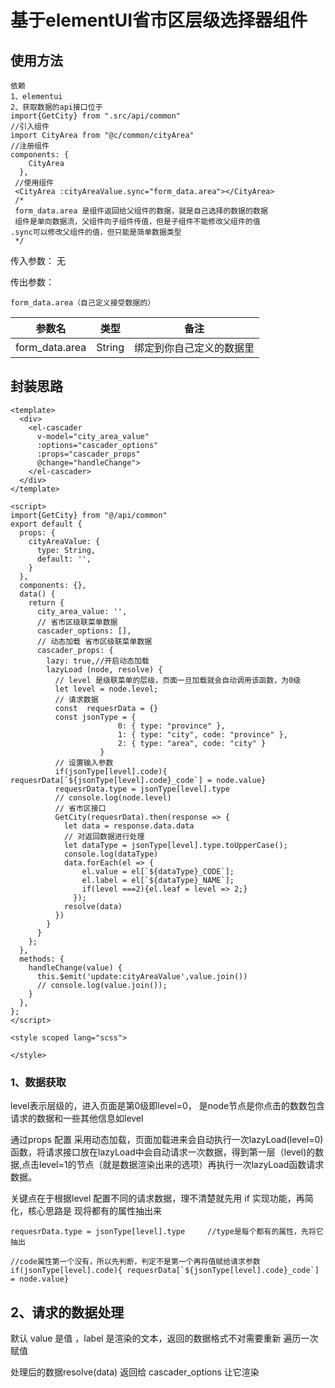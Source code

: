 # 基于elementUI省市区层级选择器组件

## 使用方法

```
依赖
1、elementui
2、获取数据的api接口位于
import{GetCity} from ".src/api/common"
//引入组件
import CityArea from "@c/common/cityArea"
//注册组件
components: {
    CityArea
  },
 //使用组件
 <CityArea :cityAreaValue.sync="form_data.area"></CityArea>
 /*
 form_data.area 是组件返回给父组件的数据，就是自己选择的数据的数据
 组件是单向数据流，父组件向子组件传值，但是子组件不能修改父组件的值 			.sync可以修改父组件的值，但只能是简单数据类型
 */
```

传入参数： 无

传出参数：

```
form_data.area（自己定义接受数据的）
```

| 参数名         | 类型   | 备注                     |
| -------------- | ------ | ------------------------ |
| form_data.area | String | 绑定到你自己定义的数据里 |

## 封装思路

```
<template>
  <div>
    <el-cascader
      v-model="city_area_value"
      :options="cascader_options"
      :props="cascader_props"
      @change="handleChange">
    </el-cascader>
  </div>
</template>

<script>
import{GetCity} from "@/api/common"
export default {
  props: {
    cityAreaValue: {
      type: String,
      default: '',
    }
  },
  components: {},
  data() {
    return {
      city_area_value: '',
      // 省市区级联菜单数据
      cascader_options: [],
      // 动态加载 省市区级联菜单数据
      cascader_props: {
        lazy: true,//开启动态加载
        lazyLoad (node, resolve) {
          // level 是级联菜单的层级，页面一旦加载就会自动调用该函数，为0级
          let level = node.level;
          // 请求数据
          const  requesrData = {}
          const jsonType = {
						0: { type: "province" },
						1: { type: "city", code: "province" },
						2: { type: "area", code: "city" }
					}
          // 设置输入参数
          if(jsonType[level].code){ requesrData[`${jsonType[level].code}_code`] = node.value}
          requesrData.type = jsonType[level].type
          // console.log(node.level)
          // 省市区接口
          GetCity(requesrData).then(response => {
            let data = response.data.data
            // 对返回数据进行处理
            let dataType = jsonType[level].type.toUpperCase();
            console.log(dataType)
            data.forEach(el => {
                el.value = el[`${dataType}_CODE`];
                el.label = el[`${dataType}_NAME`];
                if(level ===2){el.leaf = level => 2;}
              });
            resolve(data)
          })
        }
      }
    };
  },
  methods: {
    handleChange(value) {
      this.$emit('update:cityAreaValue',value.join())
      // console.log(value.join());
    }
  },
};
</script>

<style scoped lang="scss">

</style>
```

### 1、数据获取

level表示层级的，进入页面是第0级即level=0， 是node节点是你点击的数数包含请求的数据和一些其他信息如level

通过props 配置 采用动态加载，页面加载进来会自动执行一次lazyLoad(level=0)函数，将请求接口放在lazyLoad中会自动请求一次数据，得到第一层（level)的数据,点击level=1的节点（就是数据渲染出来的选项）再执行一次lazyLoad函数请求数据。

关键点在于根据level 配置不同的请求数据，理不清楚就先用  if  实现功能，再简化，核心思路是 现将都有的属性抽出来

```
requesrData.type = jsonType[level].type		//type是每个都有的属性，先将它抽出
```

```
//code属性第一个没有，所以先判断，判定不是第一个再将值赋给请求参数
if(jsonType[level].code){ requesrData[`${jsonType[level].code}_code`] = node.value}
```

## 2、请求的数据处理

默认 value 是值 ，label 是渲染的文本，返回的数据格式不对需要重新 遍历一次赋值

处理后的数据resolve(data) 返回给 cascader_options 让它渲染